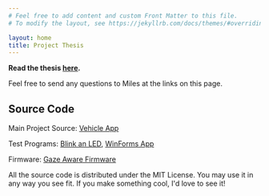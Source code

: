```yaml
---
# Feel free to add content and custom Front Matter to this file.
# To modify the layout, see https://jekyllrb.com/docs/themes/#overriding-theme-defaults

layout: home
title: Project Thesis
---
```

__Read the thesis [here](../project_thesis.pdf).__

Feel free to send any questions to Miles at the links on this page.

## Source Code

Main Project Source: [Vehicle App](../VehicleApp)

Test Programs: [Blink an LED](../LED_Blink), [WinForms App](../WinForms_LED_App)

Firmware: [Gaze Aware Firmware](https://github.com/Tohaker/GazeAwareFirmware)

All the source code is distributed under the MIT License. You may use it
in any way you see fit. If you make something cool, I'd love to see it!
